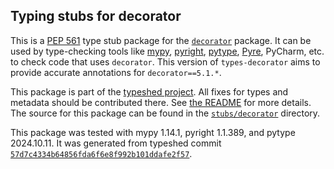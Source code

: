 ## Typing stubs for decorator

This is a [PEP 561](https://peps.python.org/pep-0561/)
type stub package for the [`decorator`](https://github.com/micheles/decorator) package.
It can be used by type-checking tools like
[mypy](https://github.com/python/mypy/),
[pyright](https://github.com/microsoft/pyright),
[pytype](https://github.com/google/pytype/),
[Pyre](https://pyre-check.org/),
PyCharm, etc. to check code that uses `decorator`. This version of
`types-decorator` aims to provide accurate annotations for
`decorator==5.1.*`.

This package is part of the [typeshed project](https://github.com/python/typeshed).
All fixes for types and metadata should be contributed there.
See [the README](https://github.com/python/typeshed/blob/main/README.md)
for more details. The source for this package can be found in the
[`stubs/decorator`](https://github.com/python/typeshed/tree/main/stubs/decorator)
directory.

This package was tested with
mypy 1.14.1,
pyright 1.1.389,
and pytype 2024.10.11.
It was generated from typeshed commit
[`57d7c4334b64856fda6f6e8f992b101ddafe2f57`](https://github.com/python/typeshed/commit/57d7c4334b64856fda6f6e8f992b101ddafe2f57).